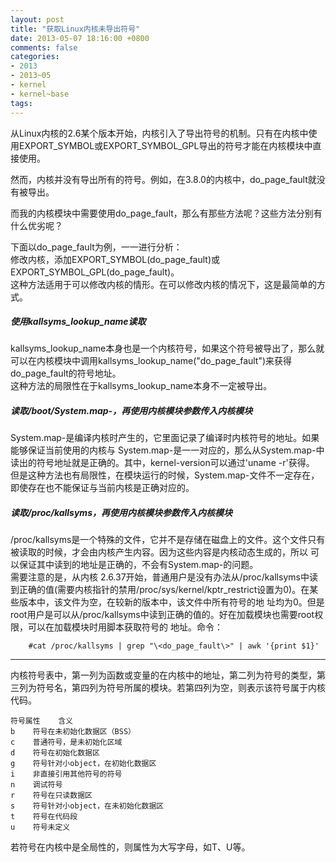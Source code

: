 ```yaml
---
layout: post
title: "获取Linux内核未导出符号"
date: 2013-05-07 18:16:00 +0800
comments: false
categories:
- 2013
- 2013~05
- kernel
- kernel~base
tags:
---
```

  从Linux内核的2.6某个版本开始，内核引入了导出符号的机制。只有在内核中使用EXPORT_SYMBOL或EXPORT_SYMBOL_GPL导出的符号才能在内核模块中直接使用。

然而，内核并没有导出所有的符号。例如，在3.8.0的内核中，do_page_fault就没有被导出。

而我的内核模块中需要使用do_page_fault，那么有那些方法呢？这些方法分别有什么优劣呢？

下面以do_page_fault为例，一一进行分析：  
  修改内核，添加EXPORT_SYMBOL(do_page_fault)或EXPORT_SYMBOL_GPL(do_page_fault)。  
  这种方法适用于可以修改内核的情形。在可以修改内核的情况下，这是最简单的方式。

##### 使用kallsyms_lookup_name读取
  kallsyms_lookup_name本身也是一个内核符号，如果这个符号被导出了，那么就可以在内核模块中调用kallsyms_lookup_name("do_page_fault")来获得do_page_fault的符号地址。  
  这种方法的局限性在于kallsyms_lookup_name本身不一定被导出。

##### 读取/boot/System.map-<kernel-version>，再使用内核模块参数传入内核模块
  System.map-<kernel- version>是编译内核时产生的，它里面记录了编译时内核符号的地址。如果能够保证当前使用的内核与 System.map-<kernel-version>是一一对应的，那么从System.map-<kernel- version>中读出的符号地址就是正确的。其中，kernel-version可以通过'uname -r'获得。  
  但是这种方法也有局限性，在模块运行的时候，System.map-<kernel-version>文件不一定存在，即使存在也不能保证与当前内核是正确对应的。

##### 读取/proc/kallsyms，再使用内核模块参数传入内核模块
  /proc/kallsyms是一个特殊的文件，它并不是存储在磁盘上的文件。这个文件只有被读取的时候，才会由内核产生内容。因为这些内容是内核动态生成的，所以 可以保证其中读到的地址是正确的，不会有System.map-<kernel-version>的问题。  
  需要注意的是，从内核 2.6.37开始，普通用户是没有办法从/proc/kallsyms中读到正确的值(需要内核指针的禁用/proc/sys/kernel/kptr_restrict设置为0)。在某些版本中，该文件为空，在较新的版本中，该文件中所有符号的地 址均为0。但是root用户是可以从/proc/kallsyms中读到正确的值的。好在加载模块也需要root权限，可以在加载模块时用脚本获取符号的 地址。命令：  
```
	#cat /proc/kallsyms | grep "\<do_page_fault\>" | awk '{print $1}'
```

---------

内核符号表中，第一列为函数或变量的在内核中的地址，第二列为符号的类型，第三列为符号名，第四列为符号所属的模块。若第四列为空，则表示该符号属于内核代码。

```
符号属性    含义
b    符号在未初始化数据区（BSS）
c    普通符号，是未初始化区域
d    符号在初始化数据区
g    符号针对小object，在初始化数据区
i    非直接引用其他符号的符号
n    调试符号
r    符号在只读数据区
s    符号针对小object，在未初始化数据区
t    符号在代码段
u    符号未定义
```

若符号在内核中是全局性的，则属性为大写字母，如T、U等。

